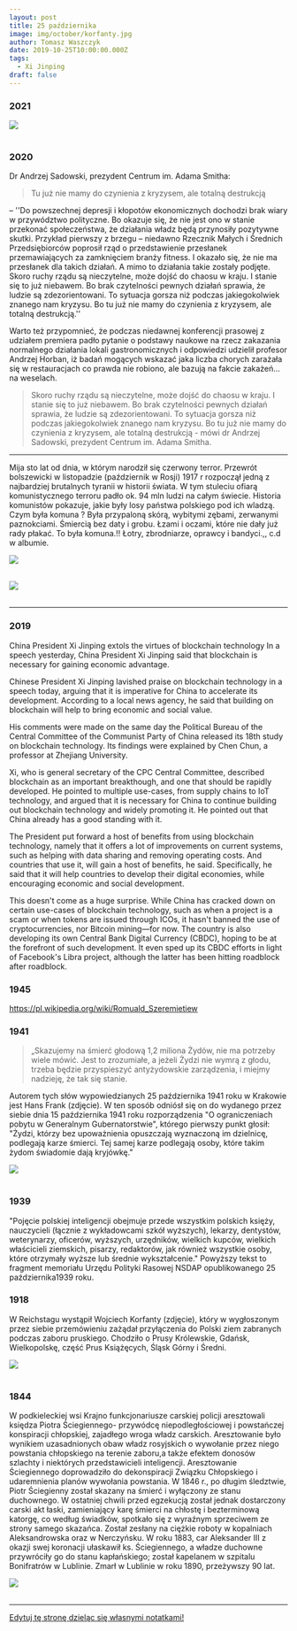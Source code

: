 ```yaml
---
layout: post
title: 25 października
image: img/october/korfanty.jpg
author: Tomasz Waszczyk
date: 2019-10-25T10:00:00.000Z
tags:
  - Xi Jinping
draft: false
---
```


### 2021

<img src="./img/october/barrons.jpeg"><br><br>

### 2020

Dr Andrzej Sadowski, prezydent Centrum im. Adama Smitha:

> Tu już nie mamy do czynienia z kryzysem, ale totalną destrukcją

– ''Do powszechnej depresji i kłopotów ekonomicznych dochodzi brak wiary w przywództwo polityczne. Bo okazuje się, że nie jest ono w stanie przekonać społeczeństwa, że działania władz będą przynosiły pozytywne skutki. Przykład pierwszy z brzegu – niedawno Rzecznik Małych i Średnich Przedsiębiorców poprosił rząd o przedstawienie przesłanek przemawiających za zamknięciem branży fitness. I okazało się, że nie ma przesłanek dla takich działań. A mimo to działania takie zostały podjęte. Skoro ruchy rządu są nieczytelne, może dojść do chaosu w kraju. I stanie się to już niebawem. Bo brak czytelności pewnych działań sprawia, że ludzie są zdezorientowani. To sytuacja gorsza niż podczas jakiegokolwiek znanego nam kryzysu. Bo tu już nie mamy do czynienia z kryzysem, ale totalną destrukcją.''

Warto też przypomnieć, że podczas niedawnej konferencji prasowej z udziałem premiera padło pytanie o podstawy naukowe na rzecz zakazania normalnego działania lokali gastronomicznych i odpowiedzi udzielił profesor Andrzej Horban, iż badań mogących wskazać jaka liczba chorych zarażała się w restauracjach co prawda nie robiono, ale bazują na fakcie zakażeń... na weselach.

> Skoro ruchy rządu są nieczytelne, może dojść do chaosu w kraju. I stanie się to już niebawem. Bo brak czytelności pewnych działań sprawia, że ludzie są zdezorientowani. To sytuacja gorsza niż podczas jakiegokolwiek znanego nam kryzysu. Bo tu już nie mamy do czynienia z kryzysem, ale totalną destrukcją - mówi dr Andrzej Sadowski, prezydent Centrum im. Adama Smitha.

---

Mija sto lat od dnia, w którym narodził się czerwony terror. Przewrót bolszewicki w listopadzie (październik w Rosji) 1917 r rozpoczął jedną z najbardziej brutalnych tyranii w historii świata. W tym stuleciu ofiarą komunistycznego terroru padło ok. 94 mln ludzi na całym świecie. Historia komunistów pokazuje, jakie były losy państwa polskiego pod ich wladzą. Czym była komuna ? Była przypaloną skórą, wybitymi zębami, zerwanymi paznokciami. Śmiercią bez daty i grobu. Łzami i oczami, które nie dały już rady płakać. To była komuna.!! Łotry, zbrodniarze, oprawcy i bandyci.,, c.d w albumie.

<img src="./img/october/bolszewizm.jpg"><br><br>

<img src="./img/october/pokojhahaha.jpg"><br><br>

---

### 2019

China President Xi Jinping extols the virtues of blockchain technology
In a speech yesterday, China President Xi Jinping said that blockchain is necessary for gaining economic advantage.

Chinese President Xi Jinping lavished praise on blockchain technology in a speech today, arguing that it is imperative for China to accelerate its development. According to a local news agency, he said that building on blockchain will help to bring economic and social value.

His comments were made on the same day the Political Bureau of the Central Committee of the Communist Party of China released its 18th study on blockchain technology. Its findings were explained by Chen Chun, a professor at Zhejiang University.

Xi, who is general secretary of the CPC Central Committee, described blockchain as an important breakthough, and one that should be rapidly developed. He pointed to multiple use-cases, from supply chains to IoT technology, and argued that it is necessary for China to continue building out blockchain technology and widely promoting it. He pointed out that China already has a good standing with it.

The President put forward a host of benefits from using blockchain technology, namely that it offers a lot of improvements on current systems, such as helping with data sharing and removing operating costs. And countries that use it, will gain a host of benefits, he said. Specifically, he said that it will help countries to develop their digital economies, while encouraging economic and social development.

This doesn't come as a huge surprise. While China has cracked down on certain use-cases of blockchain technology, such as when a project is a scam or when tokens are issued through ICOs, it hasn't banned the use of cryptocurrencies, nor Bitcoin mining—for now. The country is also developing its own Central Bank Digital Currency (CBDC), hoping to be at the forefront of such development. It even sped up its CBDC efforts in light of Facebook's Libra project, although the latter has been hitting roadblock after roadblock.

### 1945

https://pl.wikipedia.org/wiki/Romuald_Szeremietiew

### 1941

> „Skazujemy na śmierć głodową 1,2 miliona Żydów, nie ma potrzeby wiele mówić. Jest to zrozumiałe, a jeżeli Żydzi nie wymrą z głodu, trzeba będzie przyspieszyć antyżydowskie zarządzenia, i miejmy nadzieję, że tak się stanie.

Autorem tych słów wypowiedzianych 25 października 1941 roku w Krakowie jest Hans Frank (zdjęcie). W ten sposób odniósł się on do wydanego przez siebie dnia 15 października 1941 roku rozporządzenia "O ograniczeniach pobytu w Generalnym Gubernatorstwie", którego pierwszy punkt głosił:
"Żydzi, którzy bez upoważnienia
opuszczają wyznaczoną im dzielnicę,
podlegają karze śmierci. Tej samej karze
podlegają osoby, które takim żydom
świadomie dają kryjówkę."

<img src="./img/october/hansfrank.jpg"><br><br>

### 1939

"Pojęcie polskiej inteligencji obejmuje
przede wszystkim polskich księży, nauczycieli (łącznie z wykładowcami szkół wyższych), lekarzy, dentystów, weterynarzy, oficerów, wyższych, urzędników, wielkich kupców, wielkich właścicieli ziemskich, pisarzy, redaktorów, jak również wszystkie osoby, które otrzymały wyższe lub średnie wykształcenie."
Powyższy tekst to fragment memoriału Urzędu Polityki Rasowej NSDAP opublikowanego 25 października1939 roku.

### 1918

W Reichstagu wystąpił Wojciech Korfanty (zdjęcie), który w wygłoszonym przez siebie przemówieniu zażądał przyłączenia do Polski ziem zabranych podczas zaboru pruskiego. Chodziło o Prusy Królewskie, Gdańsk, Wielkopolskę, część Prus Książęcych,  Śląsk Górny i Średni.

<img src="./img/october/korfanty.jpg"/><br><br>

### 1844

W podkieleckiej wsi Krajno funkcjonariusze carskiej policji aresztowali księdza Piotra Ściegiennego- przywódcę niepodległościowej i powstańczej konspiracji chłopskiej, zajadłego wroga władz carskich.
Aresztowanie było wynikiem uzasadnionych obaw władz rosyjskich o wywołanie przez niego powstania chłopskiego na terenie zaboru,a także efektem donosów szlachty i niektórych przedstawicieli inteligencji.
Aresztowanie Ściegiennego doprowadziło do dekonspiracji Związku Chłopskiego i udaremnienia planów wywołania powstania.
W 1846 r., po długim śledztwie, Piotr Ściegienny został skazany na śmierć i
wyłączony ze stanu duchownego. W ostatniej chwili przed egzekucją został jednak dostarczony carski akt łaski, zamieniający karę śmierci na chłostę i bezterminową katorgę, co według świadków, spotkało się z wyraźnym sprzeciwem ze strony samego skazańca. Został zesłany na  ciężkie roboty w kopalniach Aleksandrowska oraz w Nerczyńsku. W  roku 1883, car Aleksander III z okazji swej koronacji ułaskawił ks. Ściegiennego, a władze duchowne przywróciły go do stanu kapłańskiego; został kapelanem w szpitalu Bonifratrów w Lublinie.
Zmarł w Lublinie w roku 1890, przeżywszy 90 lat.

<img src="./img/october/sciegienny.jpg"/><br><br>

---

<a href="https://github.com/TomaszWaszczyk/historia.waszczyk.com/edit/master/src/content/october-25.md" target="_blank">Edytuj tę stronę dzieląc się własnymi notatkami!</a>
